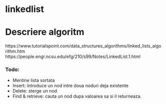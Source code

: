 # linkedlist

<h1>Descriere algoritm</h1>
https://www.tutorialspoint.com/data_structures_algorithms/linked_lists_algorithm.htm <br>
https://people.engr.ncsu.edu/efg/210/s99/Notes/LinkedList.1.html

<h3>Todo: </h3>
<ul>
  <li>Mentine lista sortata</li>
  <li>Insert: introduce un nod intre doua noduri deja existente</li>
  <li>Delete: sterge un nod</li>
  <li>Find & retrieve: cauta un nod dupa valoarea sa si il returneaza. </li>
  </ul>
  
